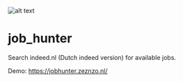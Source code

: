 ![alt text](./example.png)
# job_hunter
Search indeed.nl (Dutch indeed version) for available jobs.

Demo: https://jobhunter.zeznzo.nl/
